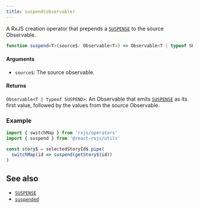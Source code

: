 ```yaml
---
title: suspend(observable)
---
```


A RxJS creation operator that prepends a [`SUSPENSE`] to the source Observable.

```ts
function suspend<T>(source$: Observable<T>) => Observable<T | typeof SUSPEND>
```

#### Arguments
* `source$`: The source observable.

#### Returns

`Observable<T | typeof SUSPEND>`: An Observable that emits [`SUSPENSE`] 
as its first value, followed by the values from the source Observable.

### Example

```ts
import { switchMap } from 'rxjs/operators'
import { suspend } from '@react-rxjs/utils'

const story$ = selectedStoryId$.pipe(
  switchMap(id => suspend(getStory$(id))
)
```

## See also
* [`SUSPENSE`]
* [`suspended`]

[`SUSPENSE`]: ../core/suspense
[`suspended`]: suspended